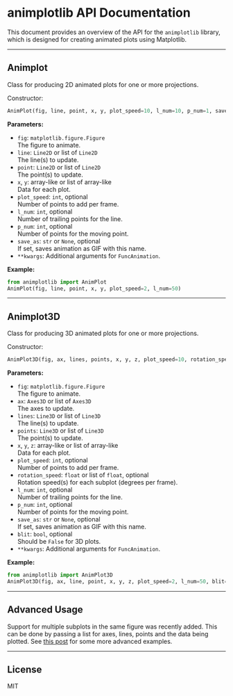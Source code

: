 # animplotlib API Documentation

This document provides an overview of the API for the `animplotlib` library,
which is designed for creating animated plots using Matplotlib.

---

## Animplot

Class for producing 2D animated plots for one or more projections.

Constructor:
```python
AnimPlot(fig, line, point, x, y, plot_speed=10, l_num=10, p_num=1, save_as=None, **kwargs)
```

**Parameters:**
- `fig`: `matplotlib.figure.Figure`  
  The figure to animate.
- `line`: `Line2D` or list of `Line2D`  
  The line(s) to update.
- `point`: `Line2D` or list of `Line2D`  
  The point(s) to update.
- `x`, `y`: array-like or list of array-like  
  Data for each plot.
- `plot_speed`: `int`, optional  
  Number of points to add per frame.
- `l_num`: `int`, optional  
  Number of trailing points for the line.
- `p_num`: `int`, optional  
  Number of points for the moving point.
- `save_as`: `str` or `None`, optional  
  If set, saves animation as GIF with this name.
- `**kwargs`: Additional arguments for `FuncAnimation`.

**Example:**
```python
from animplotlib import AnimPlot
AnimPlot(fig, line, point, x, y, plot_speed=2, l_num=50)
```

---

## Animplot3D

Class for producing 3D animated plots for one or more projections.

Constructor:
```python
AnimPlot3D(fig, ax, lines, points, x, y, z, plot_speed=10, rotation_speed=0, l_num=0, p_num=1, save_as=None, blit=False, **kwargs)
```

**Parameters:**
- `fig`: `matplotlib.figure.Figure`  
  The figure to animate.
- `ax`: `Axes3D` or list of `Axes3D`  
  The axes to update.
- `lines`: `Line3D` or list of `Line3D`  
  The line(s) to update.
- `points`: `Line3D` or list of `Line3D`  
  The point(s) to update.
- `x`, `y`, `z`: array-like or list of array-like  
  Data for each plot.
- `plot_speed`: `int`, optional  
  Number of points to add per frame.
- `rotation_speed`: `float` or list of `float`, optional  
  Rotation speed(s) for each subplot (degrees per frame).
- `l_num`: `int`, optional  
  Number of trailing points for the line.
- `p_num`: `int`, optional  
  Number of points for the moving point.
- `save_as`: `str` or `None`, optional  
  If set, saves animation as GIF with this name.
- `blit`: `bool`, optional  
  Should be `False` for 3D plots.
- `**kwargs`: Additional arguments for `FuncAnimation`.

**Example:**
```python
from animplotlib import AnimPlot3D
AnimPlot3D(fig, ax, line, point, x, y, z, plot_speed=2, l_num=50, blit=False)
```

---

## Advanced Usage

Support for multiple subplots in the same figure was recently added. This can
be done by passing a list for axes, lines, points and the data being plotted.
See [this post](https://aymenhafeez.github.io/animplotlib/) for some more advanced examples.

---

## License

MIT
